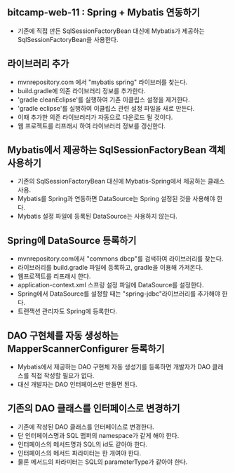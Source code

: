 ## bitcamp-web-11 : Spring + Mybatis 연동하기
- 기존에 직접 만든 SqlSessionFactoryBean 대신에 Mybatis가 제공하는 SqlSessionFactoryBean을 사용한다.

## 라이브러리 추가
- mvnrepository.com 에서 "mybatis spring" 라이브러를 찾는다.
- build.gradle에 의존 라이브러리 정보를 추가한다.
- 'gradle cleanEclipse'를 실행하여 기존 이클립스 설정을 제거한다.
- 'gradle eclipse'를 실행하여 이클립스 관련 설정 파일을 새로 만든다.
- 이때 추가한 의존 라이브러리가 자동으로 다운로드 될 것이다.
- 웹 프로젝트를 리프래시 하여 라이브러리 정보를 갱신한다. 

## Mybatis에서 제공하는 SqlSessionFactoryBean 객체 사용하기
- 기존의 SqlSessionFactoryBean 대신에 Mybatis-Spring에서 제공하는 클래스 사용.
- Mybatis를 Spring과 연동하면 DataSource는 Spring 설정된 것을 사용해야 한다.
- Mybatis 설정 파일에 등록된 DataSource는 사용하지 않는다.

## Spring에 DataSource 등록하기
- mvnrepository.com에서 "commons dbcp"를 검색하여 라이브러리를 찾는다.
- 라이브러리를 build.gradle 파일에 등록하고, gradle을 이용해 가져온다.
- 웹프로젝트를 리프래시 한다. 
- application-context.xml 스프링 설정 파일에 DataSource를 설정한다.
- Spring에서 DataSource를 설정할 때는 "spring-jdbc"라이브러리를 추가해야 한다.
- 트랜잭션 관리자도  Spring에 등록한다.

## DAO 구현체를 자동 생성하는 MapperScannerConfigurer 등록하기
- Mybatis에서 제공하는 DAO 구현체 자동 생성기를 등록하면 개발자가 DAO 클래스를 직접 작성할 필요가 없다.
- 대신 개발자는 DAO 인터페이스만 만들면 된다.

## 기존의 DAO 클래스를 인터페이스로 변경하기
- 기존에 작성된 DAO 클래스를 인터페이스로 변경한다.
- 단 인터페이스명과 SQL 맵퍼의 namespace가 같게 해야 한다.
- 인터페이스의 메서드명과 SQL의 id도 같아야 한다.
- 인터페이스의 메서드 파라미터는 한 개여야 한다. 
- 물론 메서드의 파라미터는 SQL의 parameterType가 같아야 한다.